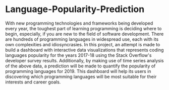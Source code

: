 # Language-Popularity-Prediction

With new programming technologies and frameworks being developed every year, the toughest part of learning programming is deciding where to begin, especially, if you are new to the field of software development. There are hundreds of programming languages in widespread use, each with its own complexities and idiosyncrasies. In this project, an attempt is made to build a  dashboard with interactive data visualizations that represents coding languages popularity for the years 2017-18 using the Stack Overflow's developer survey results. Additionally, by making use of time series analysis of the above data, a prediction will be made to quantify the popularity of programming languages for 2019. This dashboard will help its users in discovering which programming languages will be most suitable for their interests and career goals.
